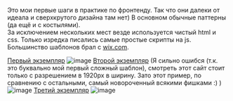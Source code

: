 Это мои первые шаги в практике по фронтенду. Так что они далеки от идеала и сверхкрутого дизайна там нет) В основном обычные паттерны (да ещё и с костылями).  
За исключением нескольких мест везде используется чистый html и css. Только изредка писались самые простые скрипты на js.  
Большинство шаблонов брал с [wix.com](https://ru.wix.com/).

[Первый экземпляр](https://lofienjoyerr.github.io/html-css_practice/ex%201/index.html)
![image](https://github.com/user-attachments/assets/b462313a-95a9-48c5-91c7-a7c10585c56a)
[Второй экземпляр](https://lofienjoyerr.github.io/html-css_practice/ex%202/index.html) (Я сильно ошибся (т.к. это буквально мой первый сложный шаблон), смотреть этот сайт стоит только с разрешением в 1920px в ширину. Зато этот пример, по сравнению с остальными, самый новороченный всякими фишками :) )
![image](https://github.com/user-attachments/assets/591d91f9-6a95-4ffb-883c-e44c6782e6dc)
[Третий экземпляр](https://lofienjoyerr.github.io/html-css_practice/ex%203/index.html)
![image](https://github.com/user-attachments/assets/8d590648-3243-4000-846f-5f5f2a3a05a7)
